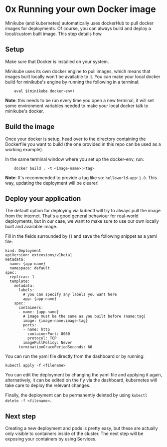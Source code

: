 # 0x Running your own Docker image

Minikube (and kubernetes) automatically uses dockerHub to pull docker images for deployments. Of course, you can always build and deploy a local/custom built image. This step details how.


## Setup

Make sure that Docker is installed on your system.

Minikube uses its own docker engine to pull images, which means that images built locally won't be available to it.
You can make your local docker build for minikube's engine by running the following in a terminal:

```
    eval $(minikube docker-env)
```

**Note**: this needs to be run every time you open a new terminal, it will set some environment variables needed to make your local docker talk to minikube's docker.

## Build the image

Once your docker is setup, head over to the directory containing the Dockerfile you want to build (the one provided in this repo can be used as a working example).

In the same terminal window where you set up the docker-env, run: 

```
    docker build . -t <image-name>:<tag>
```

**Note**: It's recommended to provide a tag like so: `helloworld-app:1.0`. This way, updating the deployment will be clearer!

## Deploy your application

The default option for deploying via kubectl will try to always pull the image from the internet. That's a good general behaviour for real-world deployments, but in our case, we want to make sure to use our own locally built and available image.

Fill in the fields surrounded by {} and save the following snippet as a yaml file: 

```
kind: Deployment
apiVersion: extensions/v1beta1
metadata:
  name: {app-name}
  namespace: default
spec:
  replicas: 1
  template:
    metadata:
      labels:
        # you can specify any labels you want here
        app: {app-name}
    spec:
      containers:
      - name: {app-name}
        # image must be the same as you built before (name:tag)
        image: {image-name:image-tag}
        ports:
        - name: http
          containerPort: 8080
          protocol: TCP
        imagePullPolicy: Never
      terminationGracePeriodSeconds: 60
```

You can run the yaml file directly from the dashboard or by running:

```
kubectl apply -f <filename>
```

You can edit the deployment by changing the yaml file and applying it again, alternatively, it can be edited on the fly via the dashboard, kubernetes will take care to deploy the relevant changes.

Finally, the deployment can be permanently deleted by using `kubectl delete -f <filename>`.

## Next step

Creating a new deployment and pods is pretty easy, but these are actually only visible to containers inside of the cluster. The next step will be exposing your containers by using Services.
